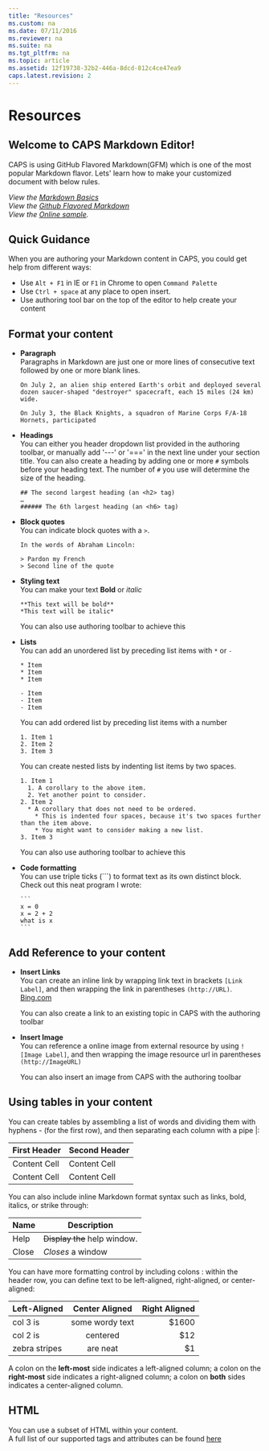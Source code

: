 ```yaml
---
title: "Resources"
ms.custom: na
ms.date: 07/11/2016
ms.reviewer: na
ms.suite: na
ms.tgt_pltfrm: na
ms.topic: article
ms.assetid: 12f19738-32b2-446a-8dcd-812c4ce47ea9
caps.latest.revision: 2
---
```

# Resources
## Welcome to CAPS Markdown Editor!  
  
CAPS is using GitHub Flavored Markdown(GFM) which is one of the most popular Markdown flavor. Lets' learn how to make your customized document with below rules.    
  
*View the [Markdown Basics](https://help.github.com/articles/markdown-basics/)*  
*View the [Github Flavored Markdown](https://help.github.com/articles/github-flavored-markdown/)*  
*View the [Online sample](http://github.github.com/github-flavored-markdown/sample_content.html).*  
    
Quick Guidance  
---  
When you are authoring your Markdown content in CAPS, you could get help from different ways:  
- Use `Alt + F1` in IE or `F1` in Chrome to open `Command Palette`  
- Use `Ctrl + space` at any place to open insert.  
- Use authoring tool bar on the top of the editor to help create your content  
  
Format your content  
---  
- **Paragraph**  
  Paragraphs in Markdown are just one or more lines of consecutive text followed by one or more blank lines.  
    
  ```  
  On July 2, an alien ship entered Earth's orbit and deployed several dozen saucer-shaped "destroyer" spacecraft, each 15 miles (24 km) wide.  
    
  On July 3, the Black Knights, a squadron of Marine Corps F/A-18 Hornets, participated   
  ```  
    
- **Headings**    
  You can either you header dropdown list provided in the authoring toolbar, or manually add '---' or '===' in the     next line under your section title. You can also create a heading by adding one or more `#` symbols before your     heading text. The number of `#` you use will determine the size of the heading.  
  
  ```  
  ## The second largest heading (an <h2> tag)  
  …  
  ###### The 6th largest heading (an <h6> tag)  
  ```  
  
- **Block quotes**  
  You can indicate block quotes with a `>`.  
  ```  
  In the words of Abraham Lincoln:  
    
  > Pardon my French  
  > Second line of the quote  
  ```  
  
- **Styling text**  
  You can make your text **Bold** or *italic*  
  ```  
  **This text will be bold**  
  *This text will be italic*    
  ```  
  You can also use authoring toolbar to achieve this  
  
- **Lists**  
  You can add an unordered list by preceding list items with `*` or `-`  
  ```  
  * Item  
  * Item  
  * Item  
    
  - Item  
  - Item  
  - Item    
  ```  
  You can add ordered list by preceding list items with a number  
  ```  
  1. Item 1  
  2. Item 2  
  3. Item 3    
  ```  
  You can create nested lists by indenting list items by two spaces.  
  ```  
  1. Item 1  
    1. A corollary to the above item.  
    2. Yet another point to consider.  
  2. Item 2  
    * A corollary that does not need to be ordered.  
      * This is indented four spaces, because it's two spaces further than the item above.  
      * You might want to consider making a new list.  
  3. Item 3   
  ```  
  You can also use authoring toolbar to achieve this  
    
- **Code formatting**  
  You can use triple ticks (```) to format text as its own distinct block.  
  Check out this neat program I wrote:    
  ~~~~  
  ```  
  x = 0  
  x = 2 + 2  
  what is x  
  ```  
  ~~~~  
  
Add Reference to your content  
---  
- **Insert Links**  
  You can create an inline link by wrapping link text in brackets `[Link Label]`, and then wrapping the link in    parentheses `(http://URL)`.   
  [Bing.com](http://www.bing.com)  
    
  You can also create a link to an existing topic in CAPS with the authoring toolbar  
    
- **Insert Image**  
  You can reference a online image from external resource by using `![Image Label]`, and then wrapping the image resource url in parentheses `(http://ImageURL)`  
    
  You can also insert an image from CAPS with the authoring toolbar  
  
  
Using tables in your content  
---  
You can create tables by assembling a list of words and dividing them with hyphens - (for the first row), and then separating each column with a pipe |:  
  
First Header  | Second Header  
------------- | -------------  
Content Cell  | Content Cell  
Content Cell  | Content Cell  
  
You can also include inline Markdown format syntax such as links, bold, italics, or strike through:  
  
| Name | Description          |  
| ------------- | ----------- |  
| Help      | ~~Display the~~ help window.|  
| Close     | _Closes_ a window     |  
  
You can have more formatting control by including colons : within the header row, you can define text to be left-aligned, right-aligned, or center-aligned:  
  
| Left-Aligned  | Center Aligned  | Right Aligned |  
| :------------ |:---------------:| -----:|  
| col 3 is      | some wordy text | $1600 |  
| col 2 is      | centered        |   $12 |  
| zebra stripes | are neat        |    $1 |  
  
A colon on the **left-most** side indicates a left-aligned column; a colon on the **right-most** side indicates a right-aligned column; a colon on **both** sides indicates a center-aligned column.  
  
  
HTML  
---  
You can use a subset of HTML within your content.   
A full list of our supported tags and attributes can be found [here](https://github.com/github/markup/tree/master#html-sanitization)  
  
  
    
